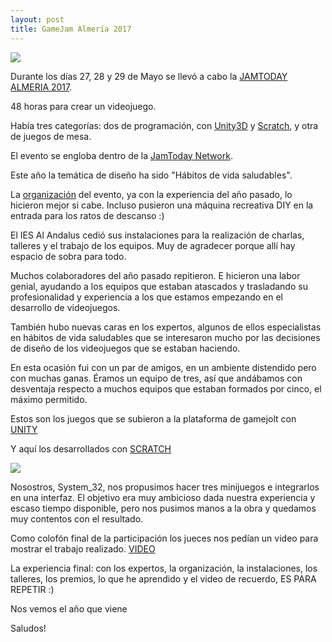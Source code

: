 ```yaml
---
layout: post
title: GameJam Almería 2017
---
```




![](http://www.jamtodayalmeria.com/wp-content/uploads/2015/06/cabecera-1.png)

Durante los días 27, 28 y 29 de Mayo se llevó a cabo la [JAMTODAY ALMERIA 2017](http://www.jamtodayalmeria.com/).

48 horas para crear un videojuego.

Había tres categorías: dos de programación, con [Unity3D](https://unity3d.com/es) y [Scratch](https://scratch.mit.edu/), y otra de juegos de mesa.

El evento se engloba dentro de la [JamToday Network](http://www.jamtoday.eu/about-us-2/about-jamtoday-network/). 

Este año la temática de diseño ha sido "Hábitos de vida saludables".

La [organización](http://www.jamtodayalmeria.com/wp-content/uploads/2015/06/cabecera-1.png) del evento, ya con la experiencia del año pasado, lo hicieron mejor si cabe. Incluso pusieron una máquina recreativa DIY en la entrada para los ratos de descanso :)

El IES Al Andalus cedió sus instalaciones para la realización de charlas, talleres y el trabajo de los equipos. Muy de agradecer porque allí hay espacio de sobra para todo.

Muchos colaboradores del año pasado repitieron. E hicieron una labor genial, ayudando a los equipos que estaban atascados y trasladando su profesionalidad y experiencia a los que estamos empezando en el desarrollo de videojuegos.

También hubo nuevas caras en los expertos, algunos de ellos especialistas en hábitos de vida saludables que se interesaron mucho por las decisiones de diseño de los videojuegos que se estaban haciendo.

En esta ocasión fui con un par de amigos, en un ambiente distendido pero con muchas ganas. Éramos un equipo de tres, así que andábamos con desventaja respecto a muchos equipos que estaban formados por cinco, el máximo permitido. 

Estos son los juegos que se subieron a la plataforma de gamejolt con [UNITY](http://jams.gamejolt.io/jamtodayalmeria2017/games)

Y aquí los desarrollados con [SCRATCH](https://scratch.mit.edu/studios/4066947/projects/)

![](https://m.gjcdn.net/game-header/1000/259174-qsbznkk5.jpg)

Nosostros, System_32, nos propusimos hacer tres minijuegos e integrarlos en una interfaz. El objetivo era muy ambicioso dada nuestra experiencia y escaso tiempo disponible, pero nos pusimos manos a la obra y quedamos muy contentos con el resultado.

Como colofón final de la participación los jueces nos pedían un video para mostrar el trabajo realizado. [VIDEO](https://vimeo.com/219279205 ) 

La experiencia final: con los expertos, la organización, la instalaciones, los talleres, los premios, lo que he aprendido y el video de recuerdo, ES PARA REPETIR :)


Nos vemos el año que viene 

Saludos!
